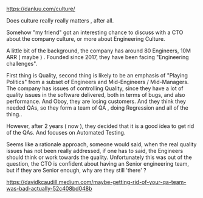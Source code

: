 https://danluu.com/culture/

Does culture really really matters , after all.

Somehow "my friend" got an interesting chance to discuss with a CTO about the company culture, or more about  Engineering Culture.

A little bit of the background, the company has around 80 Engineers, 10M ARR ( maybe ) . Founded since 2017, they have been facing "Engineering challenges".

First thing is Quality, second thing is likely to be an emphasis of "Playing Politics" from a subset of Engineers and Mid-Engineers / Mid-Managers. The company has issues of controlling Quality, since they have a lot of quality issues in the software delivered, both in terms of bugs, and also performance. And Oboy, they are losing customers. And they think they needed QAs, so they form a team of QA , doing Regression and all of the thing..

However, after 2 years ( now ), they decided that it is a good idea to get rid of the QAs. And focuses on Automated Testing. 

Seems like a rationale approach, someone would said, when the real quality issues has not been really addressed, if one has to said, the Engineers should think or work towards the quality. Unfortunately this was out of the question, the CTO is confident about having an Senior engineering team, but if they are Senior enough, why are they still 'there' ?

https://davidkcaudill.medium.com/maybe-getting-rid-of-your-qa-team-was-bad-actually-52c408bd048b

